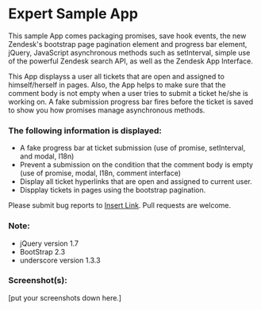 # Expert Sample App

This sample App comes packaging promises, save hook events, the new Zendesk's bootstrap page pagination element and progress bar element, jQuery, JavaScript asynchronous methods such as setInterval, simple use of the powerful Zendesk search API, as well as the Zendesk App Interface.

This App displayss a user all tickets that are open and assigned to himself/herself in pages. Also, the App helps to make sure that the comment body is not empty when a user tries to submit a ticket he/she is working on. A fake submission progress bar fires before the ticket is saved to show you how promises manage asynchronous methods.

### The following information is displayed:

* A fake progress bar at ticket submission (use of promise, setInterval, and modal, I18n)
* Prevent a submission on the condition that the comment body is empty (use of promise, modal, I18n, comment interface)
* Display all ticket hyperlinks that are open and assigned to current user.
* Dispplay tickets in pages using the bootstrap pagination.

Please submit bug reports to [Insert Link](). Pull requests are welcome.

### Note:

* jQuery version 1.7
* BootStrap 2.3
* underscore version 1.3.3

### Screenshot(s):
[put your screenshots down here.]
